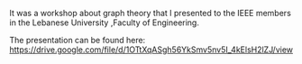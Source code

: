 It was a workshop about graph theory that I presented to the IEEE members in the Lebanese University ,Faculty of Engineering.

The presentation can be found here:
https://drive.google.com/file/d/1OTtXqASgh56YkSmv5nv5I_4kElsH2lZJ/view

